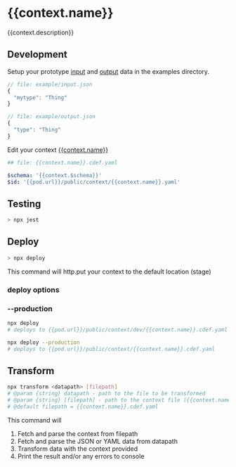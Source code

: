 # {{context.name}}

{{context.description}}

## Development

Setup your prototype [input](example/input.json) and [output](example/output.json) data in the examples directory.

```javascript
// file: example/input.json
{
  "mytype": "Thing"
}
```

```javascript
// file: example/output.json
{
  "type": "Thing"
}
```

Edit your context [{{context.name}}]({{context.name}}.cdef.yaml)

```yaml
## file: {{context.name}}.cdef.yaml

$schema: '{{context.$schema}}'
$id: '{{pod.url}}/public/context/{{context.name}}.yaml'
```

## Testing

```javascript
> npx jest
```

## Deploy

```sh
> npx deploy
```

This command will http.put your context to the default location (stage)

### deploy options

### --production

```sh
npx deploy
# deploys to {{pod.url}}/public/context/dev/{{context.name}}.cdef.yaml

npx deploy --production
# deploys to {{pod.url}}/public/context/{{context.name}}.cdef.yaml

```

## Transform

```sh
npx transform <datapath> [filepath]
# @param {string} datapath - path to the file to be transformed
# @param {string} [filepath] - path to the context file ({{context.name}}.cdef.yaml)
# @default filepath = {{context.name}}.cdef.yaml
```

This command will

1. Fetch and parse the context from filepath
2. Fetch and parse the JSON or YAML data from datapath
3. Transform data with the context provided
4. Print the result and/or any errors to console

